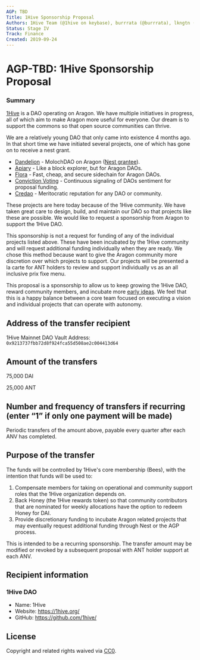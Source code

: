 ```yaml
---
AGP: TBD
Title: 1Hive Sponsorship Proposal 
Authors: 1Hive Team (@1hive on keybase), burrrata (@burrrata), lkngtn (@lkngtn)
Status: Stage IV
Track: Finance
Created: 2019-09-24
---
```


# AGP-TBD: 1Hive Sponsorship Proposal

### Summary

[1Hive](https://1hive.org) is a DAO operating on Aragon. We have multiple initiatives in progress, all of which aim to make Aragon more useful for everyone. Our dream is to support the commons so that open source communities can thrive.

We are a relatively young DAO that only came into existence 4 months ago. In that short time we have initiated several projects, one of which has gone on to receive a nest grant. 
- [Dandelion](https://1hive.org/blog/2019/08/31/dandelion-overview) - MolochDAO on Aragon ([Nest grantee](https://github.com/aragon/nest/issues/168)).
- [Apiary](https://apiary.1hive.org) - Like a block explorer, but for Aragon DAOs.
- [Flora](https://devpost.com/software/flora-sidechain-discount-transactions-q8usv3) - Fast, cheap, and secure sidechain for Aragon DAOs.
- [Conviction Voting](https://forum.aragon.org/t/conviction-voting-on-aragon-cf-dao-proposal/1195) - Continuous signaling of DAOs sentiment for proposal funding.
- [Credao](https://devpost.com/software/credao) - Meritocratic reputation for any DAO or community.

These projects are here today because of the 1Hive community. We have taken great care to design, build, and maintain our DAO so that projects like these are possible. We would like to request a sponsorship from Aragon to support the 1Hive DAO. 

This sponsorship is not a request for funding of any of the individual projects listed above. These have been incubated by the 1Hive community and will request additional funding individually when they are ready. We chose this method because want to give the Aragon community more discretion over which projects to support. Our projects will be presented a la carte for ANT holders to review and support individually vs as an all inclusive prix fixe menu. 

This proposal is a sponsorship to allow us to keep growing the 1Hive DAO, reward community members, and incubate more [early ideas](https://github.com/1Hive/ideas/issues). We feel that this is a happy balance between a core team focused on executing a vision and individual projects that can operate with autonomy. 

## Address of the transfer recipient

1Hive Mainnet DAO Vault Address: `0x9213737fbb72d8f924fca55d508ae2c004413d64`

## Amount of the transfers

75,000 DAI

25,000 ANT

## Number and frequency of transfers if recurring (enter “1” if only one payment will be made)

Periodic transfers of the amount above, payable every quarter after each ANV has completed.

## Purpose of the transfer

The funds will be controlled by 1Hive's core membership (Bees), with the intention that funds will be used to: 

1) Compensate members for taking on operational and community support roles that the 1Hive organization depends on. 
2) Back Honey (the 1Hive rewards token) so that community contributors that are nominated for weekly allocations have the option to redeem Honey for DAI.
3) Provide discretionary funding to incubate Aragon related projects that may eventually request additional funding through Nest or the AGP process. 

This is intended to be a recurring sponsorship. The transfer amount may be modified or revoked by a subsequent proposal with ANT holder support at each ANV. 

## Recipient information

### 1Hive DAO
- Name: 1Hive 
- Website: https://1hive.org/
- GitHub: https://github.com/1hive/

## License
Copyright and related rights waived via [CC0](https://creativecommons.org/publicdomain/zero/1.0/). 

